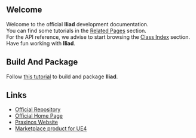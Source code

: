 ## Welcome
Welcome to the official **Iliad** development documentation.  
You can find some tutorials in the [Related Pages](pages.html) section.  
For the API reference, we advise to start browsing the [Class Index](classes.html) section.  
Have fun working with **Iliad**.

## Build And Package
Follow [this tutorial](md_documentation_manual__build_and_package.html) to build and package **Iliad**.

## Links
- [Official Repository](https://github.com/Praxinos/Iliad)  
- [Official Home Page](https://praxinos.coop/iliad)  
- [Praxinos Website](https://praxinos.coop/)  
- [Marketplace product for UE4](https://www.unrealengine.com/marketplace/en-US/product/iliad-intelligent-layered-imaging-architecture-for-drawing-beta-version)  
